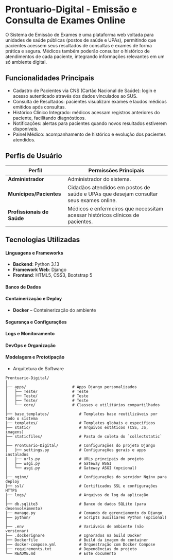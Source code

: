 # Prontuario-Digital - Emissão e Consulta de Exames Online

O Sistema de Emissão de Exames é uma plataforma web voltada para unidades de saúde públicas (postos de saúde e UPAs), permitindo que pacientes acessem seus resultados de consultas e exames de forma prática e segura. Médicos também poderão consultar o histórico de atendimentos de cada paciente, integrando informações relevantes em um só ambiente digital. 

## Funcionalidades Principais
- Cadastro de Pacientes via CNS (Cartão Nacional de Saúde): login e acesso autenticado através dos dados vinculados ao SUS. 
- Consulta de Resultados: pacientes visualizam exames e laudos médicos emitidos após consultas.
- Histórico Clínico Integrado: médicos acessam registros anteriores do paciente, facilitando diagnósticos.
- Notificações: alertas para pacientes quando novos resultados estiverem disponíveis.
- Painel Médico: acompanhamento de histórico e evolução dos pacientes atendidos. 
## Perfis de Usuário
| Perfil        | Permissões Principais |
|---------------|------------------------|
| **Administrador** | Administrador do sistema. |
| **Munícipes/Pacientes**     | Cidadãos atendidos em postos de saúde e UPAs que desejam consultar seus exames online. |
| **Profissionais de Saúde**      | Médicos e enfermeiros que necessitam acessar históricos clínicos de pacientes. |



## Tecnologias Utilizadas

#### Linguagens e Frameworks
- **Backend**: Python 3.13
- **Framework Web**: Django
- **Frontend**: HTML5, CSS3, Bootstrap 5

#### Banco de Dados
#### Containerização e Deploy
- **Docker** – Conteinerização do ambiente
#### Segurança e Configurações
#### Logs e Monitoramento
#### DevOps e Organização
#### Modelagem e Prototipação



  - Arquitetura de Software
  ```  
Prontuario-Digital/
│
├── apps/                    # Apps Django personalizados
│   ├── Teste/               # Teste
│   ├── Teste/               # Teste
│   ├── Teste/               # Teste
│   └── core/                # Classes e utilitários compartilhados
│
├── base_templates/             # Templates base reutilizáveis por todo o sistema
├── templates/                  # Templates globais e específicos
├── static/                     # Arquivos estáticos (CSS, JS, imagens)
├── staticfiles/                # Pasta de coleta do `collectstatic`
│
├── Prontuario-Digital/         # Configurações do projeto Django
│   ├── settings.py             # Configurações gerais e apps instalados
│   ├── urls.py                 # URLs principais do projeto
│   ├── wsgi.py                 # Gateway WSGI
│   └── asgi.py                 # Gateway ASGI (opcional)
│
├── nginx/                      # Configurações do servidor Nginx para deploy
├── ssl/                        # Certificados SSL e configurações HTTPS
├── logs/                       # Arquivos de log da aplicação
│
├── db.sqlite3                  # Banco de dados SQLite (para desenvolvimento)
├── manage.py                   # Comando de gerenciamento do Django
├── python/                     # Scripts auxiliares Python (opcional)
│
├── .env                        # Variáveis de ambiente (não versionar)
├── .dockerignore               # Ignorados na build Docker
├── Dockerfile                  # Build da imagem do container
├── docker-compose.yml          # Orquestração com Docker Compose
├── requirements.txt            # Dependências do projeto
└── README.md                   # Este documento
````
